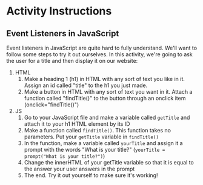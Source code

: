 # Activity Instructions

## Event Listeners in JavaScript

Event listeners in JavaScript are quite hard to fully understand. We'll want to follow some steps to try it out ourselves. In this activity, we're going to ask the user for a title and then display it on our website:

1) HTML
    1) Make a heading 1 (h1) in HTML with any sort of text you like in it. Assign an id called "title" to the h1 you just made.
    2) Make a button in HTML with any sort of text you want in it. Attach a function called "findTitle()" to the button through an onclick item (onclick="findTitle()")
2) JS
    1) Go to your JavaScript file and make a variable called ``getTitle`` and attach it to your h1 HTML element by its ID
    2) Make a function called ``findTitle()``. This function takes no parameters. Put your ``getTitle`` variable in ``findTitle()``
    3) In the function, make a variable called ``yourTitle`` and assign it a prompt with the words "What is your title?" (``yourTitle = prompt("What is your title?")``)
    4) Change the innerHTML of your getTitle variable so that it is equal to the answer your user answers in the prompt
    5) The end. Try it out yourself to make sure it's working!
